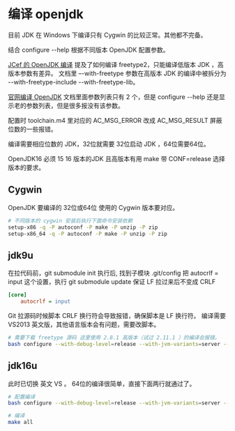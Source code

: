 # 编译 openjdk

目前 JDK 在 Windows 下编译只有 Cygwin 的比较正常。其他都不完备。

结合 configure --help 根据不同版本 OpenJDK 配置参数。

[JCef 的 OpenJDK 编译](https://bitbucket.org/chromiumembedded/java-cef/wiki/BuildingOpenJDK.md) 提及了如何编译 freetype2，只能编译低版本 JDK ，高版本参数有差异。 文档里 –-with-freetype 参数在高版本 JDK 的编译中被拆分为  --with-freetype-include --with-freetype-lib。

[官网编译 OpenJDK](http://openjdk.java.net/guide/#building-the-jdk) 文档里面参数列表只有 2 个，但是 configure --help 还是显示老的参数列表，但是很多报没有该参数。

配置时 toolchain.m4 里对应的 AC_MSG_ERROR 改成 AC_MSG_RESULT 屏蔽位数的一些报错。

编译需要相应位数的 JDK，32位就需要 32位启动 JDK ，64位需要64位。

OpenJDK16 必须 15 16 版本的JDK 且高版本有用 make 带 CONF=release 选择版本的要求。

## Cygwin

OpenJDK 要编译的 32位或64位 使用的 Cygwin 版本要对应。

```bash
# 不同版本的 cygwin 安装后执行下面命令安装依赖
setup-x86 -q -P autoconf -P make -P unzip -P zip
setup-x86_64 -q -P autoconf -P make -P unzip -P zip
```

## jdk9u

在拉代码前，git submodule init 执行后, 找到子模块 .git/config 把 autocrlf = input 这个设置，执行 git submodule update 保证 LF 拉过来后不变成 CRLF 

```ini
[core]
    autocrlf = input
```

Git 拉源码时候脚本 CRLF 换行符会导致报错，确保脚本是 LF 换行符。
编译需要 VS2013 英文版，其他语言版本会有问题，需要改脚本。

```bash
# 需要下载 freetype 源码 这里使用 2.8.1 高版本（试过 2.11.1 ）的编译会报错。
bash configure --with-debug-level=release --with-jvm-variants=server --with-freetype-src=/cygdrive/g/freetype-2.8.1 --with-boot-jdk=/cygdrive/d/java/jdk1.8.0_311 --with-target-bits=32 --disable-warnings-as-errors
```


## jdk16u
此时已切换 英文 VS 。
64位的编译很简单，直接下面两行就通过了。

```bash
# 配置编译
bash configure --with-debug-level=release --with-jvm-variants=server --with-boot-jdk=/cygdrive/d/java/jdk-16.0.1 --disable-warnings-as-errors

# 编译
make all
```